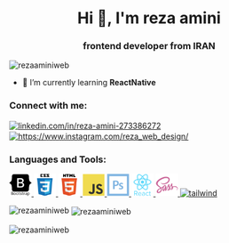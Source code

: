 <h1 align="center">Hi 👋, I'm reza amini</h1>
<h3 align="center">frontend developer from IRAN</h3>

<p align="left"> <img src="https://komarev.com/ghpvc/?username=rezaaminiweb&label=Profile%20views&color=0e75b6&style=flat" alt="rezaaminiweb" /> </p>

- 🌱 I’m currently learning **ReactNative**

<h3 align="left">Connect with me:</h3>
<p align="left">
<a href="https://linkedin.com/in/linkedin.com/in/reza-amini-273386272" target="blank"><img align="center" src="https://raw.githubusercontent.com/rahuldkjain/github-profile-readme-generator/master/src/images/icons/Social/linked-in-alt.svg" alt="linkedin.com/in/reza-amini-273386272" height="30" width="40" /></a>
<a href="https://instagram.com/https://www.instagram.com/reza_web_design/" target="blank"><img align="center" src="https://raw.githubusercontent.com/rahuldkjain/github-profile-readme-generator/master/src/images/icons/Social/instagram.svg" alt="https://www.instagram.com/reza_web_design/" height="30" width="40" /></a>
</p>

<h3 align="left">Languages and Tools:</h3>
<p align="left"> <a href="https://getbootstrap.com" target="_blank" rel="noreferrer"> <img src="https://raw.githubusercontent.com/devicons/devicon/master/icons/bootstrap/bootstrap-plain-wordmark.svg" alt="bootstrap" width="40" height="40"/> </a> <a href="https://www.w3schools.com/css/" target="_blank" rel="noreferrer"> <img src="https://raw.githubusercontent.com/devicons/devicon/master/icons/css3/css3-original-wordmark.svg" alt="css3" width="40" height="40"/> </a> <a href="https://www.w3.org/html/" target="_blank" rel="noreferrer"> <img src="https://raw.githubusercontent.com/devicons/devicon/master/icons/html5/html5-original-wordmark.svg" alt="html5" width="40" height="40"/> </a> <a href="https://developer.mozilla.org/en-US/docs/Web/JavaScript" target="_blank" rel="noreferrer"> <img src="https://raw.githubusercontent.com/devicons/devicon/master/icons/javascript/javascript-original.svg" alt="javascript" width="40" height="40"/> </a> <a href="https://www.photoshop.com/en" target="_blank" rel="noreferrer"> <img src="https://raw.githubusercontent.com/devicons/devicon/master/icons/photoshop/photoshop-line.svg" alt="photoshop" width="40" height="40"/> </a> <a href="https://reactjs.org/" target="_blank" rel="noreferrer"> <img src="https://raw.githubusercontent.com/devicons/devicon/master/icons/react/react-original-wordmark.svg" alt="react" width="40" height="40"/> </a> <a href="https://sass-lang.com" target="_blank" rel="noreferrer"> <img src="https://raw.githubusercontent.com/devicons/devicon/master/icons/sass/sass-original.svg" alt="sass" width="40" height="40"/> </a> <a href="https://tailwindcss.com/" target="_blank" rel="noreferrer"> <img src="https://www.vectorlogo.zone/logos/tailwindcss/tailwindcss-icon.svg" alt="tailwind" width="40" height="40"/> </a> </p>

<p><img align="left" src="https://github-readme-stats.vercel.app/api/top-langs?username=rezaaminiweb&show_icons=true&locale=en&layout=compact" alt="rezaaminiweb" /></p>

<p>&nbsp;<img align="center" src="https://github-readme-stats.vercel.app/api?username=rezaaminiweb&show_icons=true&locale=en" alt="rezaaminiweb" /></p>

<p><img align="center" src="https://github-readme-streak-stats.herokuapp.com/?user=rezaaminiweb&" alt="rezaaminiweb" /></p>
